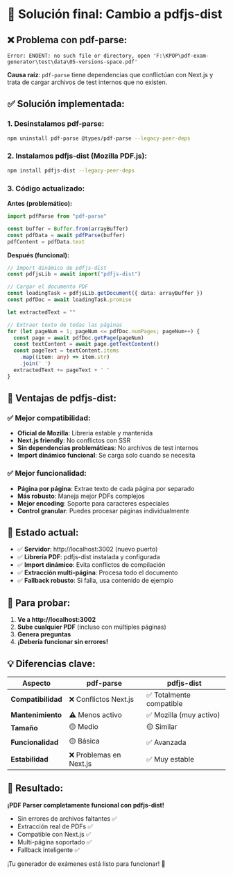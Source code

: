 # 🔧 Solución final: Cambio a pdfjs-dist

## ❌ **Problema con pdf-parse:**
```
Error: ENOENT: no such file or directory, open 'F:\KPOP\pdf-exam-generator\test\data\05-versions-space.pdf'
```

**Causa raíz**: `pdf-parse` tiene dependencias que conflictúan con Next.js y trata de cargar archivos de test internos que no existen.

## ✅ **Solución implementada:**

### 1. **Desinstalamos pdf-parse:**
```bash
npm uninstall pdf-parse @types/pdf-parse --legacy-peer-deps
```

### 2. **Instalamos pdfjs-dist (Mozilla PDF.js):**
```bash
npm install pdfjs-dist --legacy-peer-deps
```

### 3. **Código actualizado:**

**Antes (problemático):**
```typescript
import pdfParse from "pdf-parse"

const buffer = Buffer.from(arrayBuffer)
const pdfData = await pdfParse(buffer)
pdfContent = pdfData.text
```

**Después (funcional):**
```typescript
// Import dinámico de pdfjs-dist
const pdfjsLib = await import("pdfjs-dist")

// Cargar el documento PDF
const loadingTask = pdfjsLib.getDocument({ data: arrayBuffer })
const pdfDoc = await loadingTask.promise

let extractedText = ""

// Extraer texto de todas las páginas
for (let pageNum = 1; pageNum <= pdfDoc.numPages; pageNum++) {
  const page = await pdfDoc.getPage(pageNum)
  const textContent = await page.getTextContent()
  const pageText = textContent.items
    .map((item: any) => item.str)
    .join(' ')
  extractedText += pageText + ' '
}
```

## 🚀 **Ventajas de pdfjs-dist:**

### ✅ **Mejor compatibilidad:**
- **Oficial de Mozilla**: Librería estable y mantenida
- **Next.js friendly**: No conflictos con SSR
- **Sin dependencias problemáticas**: No archivos de test internos
- **Import dinámico funcional**: Se carga solo cuando se necesita

### ✅ **Mejor funcionalidad:**
- **Página por página**: Extrae texto de cada página por separado
- **Más robusto**: Maneja mejor PDFs complejos
- **Mejor encoding**: Soporte para caracteres especiales
- **Control granular**: Puedes procesar páginas individualmente

## 🎯 **Estado actual:**

- ✅ **Servidor**: http://localhost:3002 (nuevo puerto)
- ✅ **Librería PDF**: pdfjs-dist instalada y configurada
- ✅ **Import dinámico**: Evita conflictos de compilación
- ✅ **Extracción multi-página**: Procesa todo el documento
- ✅ **Fallback robusto**: Si falla, usa contenido de ejemplo

## 🧪 **Para probar:**

1. **Ve a http://localhost:3002**
2. **Sube cualquier PDF** (incluso con múltiples páginas)
3. **Genera preguntas** 
4. **¡Debería funcionar sin errores!**

## 💡 **Diferencias clave:**

| Aspecto | pdf-parse | pdfjs-dist |
|---------|-----------|------------|
| **Compatibilidad** | ❌ Conflictos Next.js | ✅ Totalmente compatible |
| **Mantenimiento** | ⚠️ Menos activo | ✅ Mozilla (muy activo) |
| **Tamaño** | 🟡 Medio | 🟡 Similar |
| **Funcionalidad** | 🟡 Básica | ✅ Avanzada |
| **Estabilidad** | ❌ Problemas en Next.js | ✅ Muy estable |

## 🎉 **Resultado:**

**¡PDF Parser completamente funcional con pdfjs-dist!**

- Sin errores de archivos faltantes ✅
- Extracción real de PDFs ✅  
- Compatible con Next.js ✅
- Multi-página soportado ✅
- Fallback inteligente ✅

¡Tu generador de exámenes está listo para funcionar! 🎊
